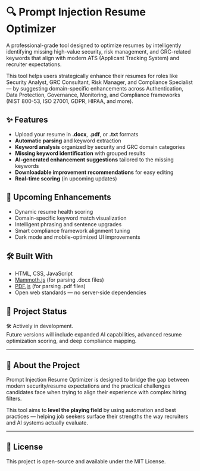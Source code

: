 # 🔍 Prompt Injection Resume Optimizer

A professional-grade tool designed to optimize resumes by intelligently identifying missing high-value security, risk management, and GRC-related keywords that align with modern ATS (Applicant Tracking System) and recruiter expectations.

This tool helps users strategically enhance their resumes for roles like Security Analyst, GRC Consultant, Risk Manager, and Compliance Specialist — by suggesting domain-specific enhancements across Authentication, Data Protection, Governance, Monitoring, and Compliance frameworks (NIST 800-53, ISO 27001, GDPR, HIPAA, and more).

## ✨ Features

- Upload your resume in **.docx**, **.pdf**, or **.txt** formats
- **Automatic parsing** and keyword extraction
- **Keyword analysis** organized by security and GRC domain categories
- **Missing keyword identification** with grouped results
- **AI-generated enhancement suggestions** tailored to the missing keywords
- **Downloadable improvement recommendations** for easy editing
- **Real-time scoring** (in upcoming updates)

## 🚀 Upcoming Enhancements

- Dynamic resume health scoring
- Domain-specific keyword match visualization
- Intelligent phrasing and sentence upgrades
- Smart compliance framework alignment tuning
- Dark mode and mobile-optimized UI improvements

## 🛠️ Built With

- HTML, CSS, JavaScript
- [Mammoth.js](https://github.com/mwilliamson/mammoth.js) (for parsing .docx files)
- [PDF.js](https://mozilla.github.io/pdf.js/) (for parsing .pdf files)
- Open web standards — no server-side dependencies

## 📂 Project Status

🛠️ Actively in development.  
Future versions will include expanded AI capabilities, advanced resume optimization scoring, and deep compliance mapping.

---

## 🧠 About the Project

Prompt Injection Resume Optimizer is designed to bridge the gap between modern security/resume expectations and the practical challenges candidates face when trying to align their experience with complex hiring filters.

This tool aims to **level the playing field** by using automation and best practices — helping job seekers surface their strengths the way recruiters and AI systems actually evaluate.

---

## 📜 License

This project is open-source and available under the MIT License.

